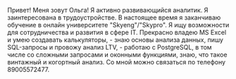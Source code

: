 Привет! Меня зовут Ольга! Я активно развивающийся аналитик.
Я заинтересована в трудоустройстве.
В настоящее время я заканчиваю обучение в онлайн университете "Skyeng"/"Skypro". 
Я ищу возможности для сотрудничества и развития в сфере IT.
Прекрасно владею MS Excel и умею создавать калькуляторы, - знаю основы анализа данных,
пишу SQL-запросы и провожу анализ LTV, - работаю с PostgreSQL, в том числе со сложными запросами и оконными функциями,
знаю, что такое винтажный и когортный анализ.
Со мной можно связаться по телефону 89005572477.

<!---
07075/07075 is a ✨ special ✨ repository because its `README.md` (this file) appears on your GitHub profile.
You can click the Preview link to take a look at your changes.
--->
